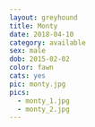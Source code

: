 ```yaml
---
layout: greyhound
title: Monty
date: 2018-04-10
category: available
sex: male
dob: 2015-02-02
color: fawn
cats: yes
pic: monty.jpg
pics:
  - monty_1.jpg
  - monty_2.jpg
---
```


